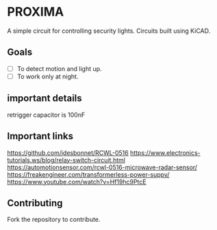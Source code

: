 # PROXIMA
A simple circuit for controlling security lights. Circuits built using
KiCAD.

Goals
------

- [ ] To detect motion and light up.
- [ ] To work only at night.
## important details

retrigger capacitor is 100nF
## Important links
https://github.com/jdesbonnet/RCWL-0516
https://www.electronics-tutorials.ws/blog/relay-switch-circuit.html
https://automotionsensor.com/rcwl-0516-microwave-radar-sensor/
https://freakengineer.com/transformerless-power-suppy/
https://www.youtube.com/watch?v=Hf19hc9PtcE
## Contributing


Fork the repository to contribute.
